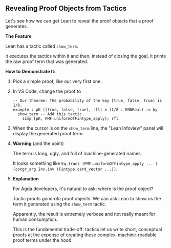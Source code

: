 ## Revealing Proof Objects from Tactics

Let's see how we can get Lean to reveal the proof objects that a proof generates.

**The Feature**

Lean has a tactic called `show_term`.

It executes the tactics within it and then, instead of closing the goal, it prints the raw proof term that was generated.

**How to Demonstrate It:**

1.  Pick a simple proof, like our very first one.

2.  In VS Code, change the proof to

    ```lean
    -- Our theorem: The probability of the key [true, false, true] is 1/8.
    example : μK ⟨[true, false, true], rfl⟩ = (1/8 : ENNReal) := by
      show_term -- Add this tactic
        simp [μK, PMF.uniformOfFintype_apply]; rfl
    ```

3.  When the cursor is on the `show_term` line, the "Lean Infoview" panel will display the generated proof term.

4.  **Warning** (and the point)

    The term is long, ugly, and full of machine-generated names.

    It looks something like `Eq.trans (PMF.uniformOfFintype_apply ... ) (congr_arg Inv.inv (Fintype.card_vector ...))`.

5.  **Explanation**

    For Agda developers, it's natural to ask: where is the proof object?

    Tactic proofs *generate* proof objects. We can ask Lean to show us the term it
    generated using the `show_term` tactic.

    Apparently, the result is extremely verbose and not really meant for human consumption.

    This is the fundamental trade-off: tactics let us write short, conceptual proofs
    at the expense of creating these complex, machine-readable proof terms under the
    hood.




